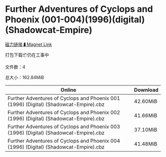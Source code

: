 # Further Adventures of Cyclops and Phoenix (001-004)(1996)(digital)(Shadowcat-Empire)

[磁力链接⬇Magnet Link](magnet:?xt=urn:btih:64b6d9a76b56cb1b654a8f69b6018cbc7a706eb6&dn=Further%20Adventures%20of%20Cyclops%20and%20Phoenix%20%28001-004%29%281996%29%28digital%29%28Shadowcat-Empire%29)

打包下载📦仍在工事中

文件数：4

总大小：162.84MiB

Online | Download
--- | ---
Further Adventures of Cyclops and Phoenix 001 (1996) (Digital) (Shadowcat-Empire).cbz | 42.60MiB
Further Adventures of Cyclops and Phoenix 002 (1996) (Digital) (Shadowcat-Empire).cbz | 41.66MiB
Further Adventures of Cyclops and Phoenix 003 (1996) (Digital) (Shadowcat-Empire).cbz | 37.10MiB
Further Adventures of Cyclops and Phoenix 004 (1996) (Digital) (Shadowcat-Empire).cbz | 41.48MiB